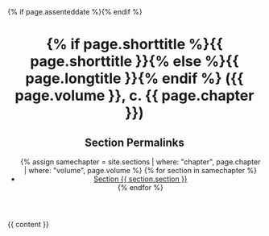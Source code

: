 ---
---
<meta charset="utf-8">
<meta property="og:site_name" content="im mender? :/">
<meta property="og:title" content="{% if page.shorttitle %}{{ page.shorttitle }}, {% else %}{{ page.longtitle }}, {% endif %}{{ page.volume }}, c. {{ page.chapter }}">
<meta property="og:type" content="article">
<meta property="og:url" content="{{ site.url }}{{ page.url | replace:'index.html',''}}">
{% if page.assenteddate %}<meta property="article:published_time" content="{{ page.assenteddate }}">{% endif %}
<link rel="stylesheet" href="/assets/css/law.css">
<link rel="canonical" href="{{ site.url }}{{ page.url | replace:'index.html',''}}">
<title>{% if page.shorttitle %}{{ page.shorttitle }}, {% endif %}{{ page.volume }}, c. {{ page.chapter }} | Statute Archive - im mender? :/ </title>
<header>
<h1 class="head-title">{% if page.shorttitle %}{{ page.shorttitle }}{% else %}{{ page.longtitle }}{% endif %} ({{ page.volume }}, c. {{ page.chapter }})</h1>
<h2 class="toc-heading">Section Permalinks</h2>
<nav>
  <ul clas="toc-indent">
    {% assign samechapter = site.sections | where: "chapter", page.chapter | where: "volume", page.volume %}
    {% for section in samechapter %}
      <li><a href="{{ section.url }}">Section {{ section.section }}</a></li>
    {% endfor %}
  </ul>
</nav>
</header>
{{ content }}
